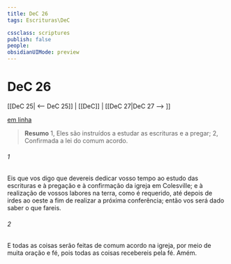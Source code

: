 ```yaml
---
title: DeC 26
tags: Escrituras\DeC

cssclass: scriptures
publish: false
people:
obsidianUIMode: preview
---
```


# DeC 26
[[DeC 25| <-- DeC 25]] | [[DeC]] | [[DeC 27|DeC 27 --> ]]

[em linha](https://churchofjesuschrist.org/study/scriptures/dc-testament/dc/26?lang=por)

> __Resumo__
1, Eles são instruídos a estudar as escrituras e a pregar; 2, Confirmada a lei do comum acordo.

###### 1 
Eis que vos digo que devereis dedicar vosso tempo ao estudo das escrituras e à pregação e à confirmação da igreja em Colesville; e à realização de vossos labores na terra, como é requerido, até depois de irdes ao oeste a fim de realizar a próxima conferência; então vos será dado saber o que fareis.

###### 2 
E todas as coisas serão feitas de comum acordo na igreja, por meio de muita oração e fé, pois todas as coisas recebereis pela fé. Amém.

